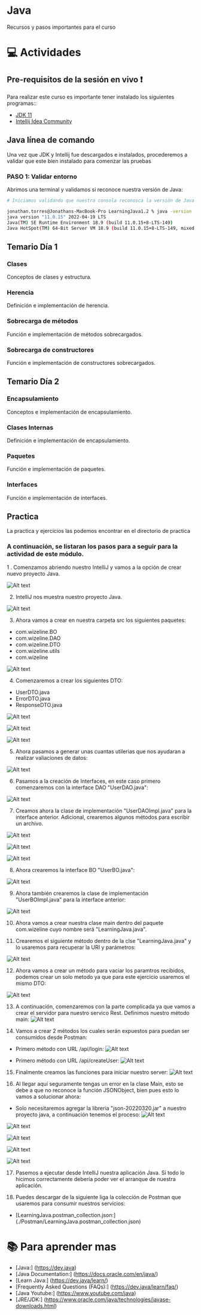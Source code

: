# Java
Recursos y pasos importantes para el curso

# :computer:  Actividades

## Pre-requisitos de la sesión en vivo :exclamation:

Para realizar este curso es importante tener instalado los siguientes programas::
* [JDK 11](https://www.oracle.com/java/technologies/downloads/)
* [Intellij Idea Community](https://www.jetbrains.com/idea/download/#section=windows)


## Java línea de comando
Una vez que JDK y Intellij fue descargados e instalados, procederemos a validar que este bien instalado para comenzar las pruebas

### PASO 1: Validar entorno
Abrimos una terminal y validamos si reconoce nuestra versión de Java:

``` bash
# Iniciamos validando que nuestra consola reconosca la versión de Java

jonathan.torres@Jonathans-MacBook-Pro LearningJava1.2 % java -version
java version "11.0.15" 2022-04-19 LTS
Java(TM) SE Runtime Environment 18.9 (build 11.0.15+8-LTS-149)
Java HotSpot(TM) 64-Bit Server VM 18.9 (build 11.0.15+8-LTS-149, mixed mode)

```


## Temario Día 1

### Clases

Conceptos de clases y estructura.

### Herencia

Definición e implementación de herencia.

### Sobrecarga de métodos

Función e implementación de métodos sobrecargados.

### Sobrecarga de constructores

Función e implementación de constructores sobrecargados.


## Temario Día 2

### Encapsulamiento

Conceptos e implementación de encapsulamiento.

### Clases Internas

Definición e implementación de encapsulamiento.

### Paquetes

Función e implementación de paquetes.

### Interfaces

Función e implementación de interfaces.


## Practica
La practica y ejercicios las podemos encontrar en el directorio de practica

### A continuación, se listaran los pasos para a seguir para la actividad de este módulo.

1 . Comenzamos abriendo nuestro IntelliJ y vamos a la opción de crear nuevo proyecto Java.

![Alt text](./Images/1.CreateProject.png "Creación de Proyecto Java")


2. IntelliJ nos muestra nuestro proyecto Java.

![Alt text](./Images/2.LearningProject.png "Creación de Proyecto Java")


3. Ahora vamos a crear en nuestra carpeta src los siguientes paquetes:
  - com.wizeline.BO
  - com.wizeline.DAO
  - com.wizeline.DTO
  - com.wizeline.utils
  - com.wizeline

![Alt text](./Images/3.PackageJava.png "Creación de Paquetes Java")


4. Comenzaremos a crear los siguientes DTO:
  - UserDTO.java
  - ErrorDTO.java
  - ResponseDTO.java

![Alt text](./Images/5.UserDTO.png "Creación de UserDTO.java")

![Alt text](./Images/6.ResponseDTO.png "Creación de ResponseDTO.java")

![Alt text](./Images/7.ErrorDTO.png "Creación de ErrorDTO.java")


5. Ahora pasamos a generar unas cuantas utilerias que nos ayudaran a realizar valiaciones de datos:

![Alt text](./Images/8.Utils.png "Creación de Utils.java")


6. Pasamos a la creación de Interfaces, en este caso primero comenzaremos con la interface DAO "UserDAO.java":

![Alt text](./Images/9.DAOInterface.png "Creación de UserDAO.java")

7. Creamos ahora la clase de implementación "UserDAOImpl.java" para la interface anterior. Adicional, crearemos algunos métodos para escribir un archivo.

![Alt text](./Images/10.DAOImplements1-3.png "Creación de UserDAOImpl.java")

![Alt text](./Images/11.DAOImplements2-3.png "Creación de UserDAOImpl.java")

![Alt text](./Images/12.DAOImplements3-3.png "Creación de UserDAOImpl.java")



8. Ahora crearemos la interface BO "UserBO.java":

![Alt text](./Images/13.BOInterface.png "Creación de UserBO.java")


9. Ahora también crearemos la clase de implementación "UserBOImpl.java" para la interface anterior:

![Alt text](./Images/14.BOImplements.png "Creación de UserBOImpl.java")



10. Ahora vamos a crear nuestra clase main dentro del paquete com.wizeline cuyo nombre será "LearningJava.java".

11. Crearemos el siguiente método dentro de la clse "LearningJava.java" y lo usaremos para recuperar la URI y parámetros:

![Alt text](./Images/15.GetURI.png "Método para manejar la URI")


12. Ahora vamos a crear un método para vaciar los paramtros recibidos, podemos crear un solo metodo ya que para este ejercicio usaremos el mismo DTO:

![Alt text](./Images/16.GetParameters.png "Set parameters")


13. A continuación, comenzaremos con la parte complicada ya que vamos a crear el servidor para nuestro servico Rest. Definimos nuestro método main:
![Alt text](./Images/17.Main1-5.png "Creación de Proyecto Java")

14. Vamos a crear 2 métodos los cuales serán expuestos para puedan ser consumidos desde Postman:

  - Primero método con URL /api/login:
![Alt text](./Images/18.Main2-5.png "Path api/login.java")

  - Primero método con URL /api/createUser:
![Alt text](./Images/19.Main3-5.png "Path api/createUser")

15. Finalmente creamos las funciones para iniciar nuestro server:
![Alt text](./Images/20.Main4-5.png "Clase Main")


16. Al llegar aquí seguramente tengas un error en la clase Main, esto se debe a que no reconoce la función JSONObject, bien pues esto lo vamos a solucionar ahora:

  - Solo necesitaremos agregar la libreria "json-20220320.jar" a nuestro proyecto java, a continuación tenemos el proceso:
![Alt text](./Images/21.Library.png "Creación de Proyecto Java")

![Alt text](./Images/22.AddLibrary1-4.png "Libreria JSONObject")

![Alt text](./Images/23.AddLibrary2-4.png "Libreria JSONObject")

![Alt text](./Images/24.AddLibrary3-4.png "Libreria JSONObject")

![Alt text](./Images/25.AddLibrary4-4.png "Libreria JSONObject")


17. Pasemos a ejecutar desde IntelliJ nuestra aplicación Java. Si todo lo hicimos correctamente debería poder ver el arranque de nuestra aplicación.

18. Puedes descargar de la siguiente liga la colección de Postman que usaremos para consumir nuestros servicios:

* [LearningJava.postman_collection.json:] (./Postman/LearningJava.postman_collection.json)


# :books: Para aprender mas
* [Java:] (https://dev.java)
* [Java Documentation:] (https://docs.oracle.com/en/java/)
* [Learn Java:] (https://dev.java/learn/)
* [Frequently Asked Questions (FAQs):] (https://dev.java/learn/faq/)
* [Java Youtube:] (https://www.youtube.com/java)
* [JRE/JDK:] (https://www.oracle.com/java/technologies/javase-downloads.html)
